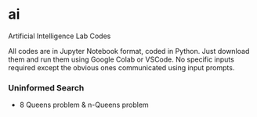 # ai
Artificial Intelligence Lab Codes

All codes are in Jupyter Notebook format, coded in Python. Just download them and run them using Google Colab or VSCode. 
No specific inputs required except the obvious ones communicated using input prompts.

### Uninformed Search
- 8 Queens problem & n-Queens problem

